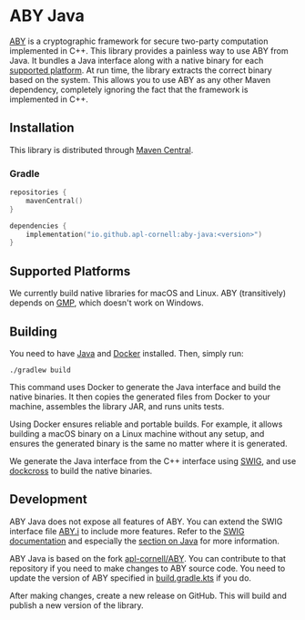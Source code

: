 # ABY Java

[ABY](https://github.com/encryptogroup/ABY) is a cryptographic framework for
secure two-party computation implemented in C++. This library provides a
painless way to use ABY from Java. It bundles a Java interface along with a
native binary for each [supported platform](#supported-platforms). At run time,
the library extracts the correct binary based on the system. This allows you to
use ABY as any other Maven dependency, completely ignoring the fact that the
framework is implemented in C++.

## Installation

This library is distributed through [Maven Central][maven-central].

### Gradle

```kotlin
repositories {
    mavenCentral()
}

dependencies {
    implementation("io.github.apl-cornell:aby-java:<version>")
}
```

[maven-central]: https://search.maven.org/artifact/io.github.apl-cornell/aby-java

## Supported Platforms

We currently build native libraries for macOS and Linux. ABY (transitively)
depends on [GMP](https://gmplib.org/), which doesn't work on Windows.

## Building

You need to have [Java](https://www.oracle.com/java/technologies/downloads/)
and [Docker](https://docs.docker.com/get-docker/) installed. Then, simply run:

```shell
./gradlew build
```

This command uses Docker to generate the Java interface and build the native
binaries. It then copies the generated files from Docker to your machine,
assembles the library JAR, and runs units tests.

Using Docker ensures reliable and portable builds. For example, it allows
building a macOS binary on a Linux machine without any setup, and ensures the
generated binary is the same no matter where it is generated.

We generate the Java interface from the C++ interface
using [SWIG](http://www.swig.org/), and
use [dockcross](https://github.com/dockcross/dockcross) to build the native
binaries.

## Development

ABY Java does not expose all features of ABY. You can extend the SWIG interface
file [ABY.i](ABY.i) to include more features. Refer to
the [SWIG documentation](http://www.swig.org/Doc4.0/) and especially
the [section on Java](http://www.swig.org/Doc4.0/Java.html) for more
information.

ABY Java is based on the
fork [apl-cornell/ABY](https://github.com/apl-cornell/ABY). You can contribute
to that repository if you need to make changes to ABY source code. You need to
update the version of ABY specified in [build.gradle.kts](build.gradle.kts)
if you do.

After making changes, create a new release on GitHub. This will build and
publish a new version of the library.

